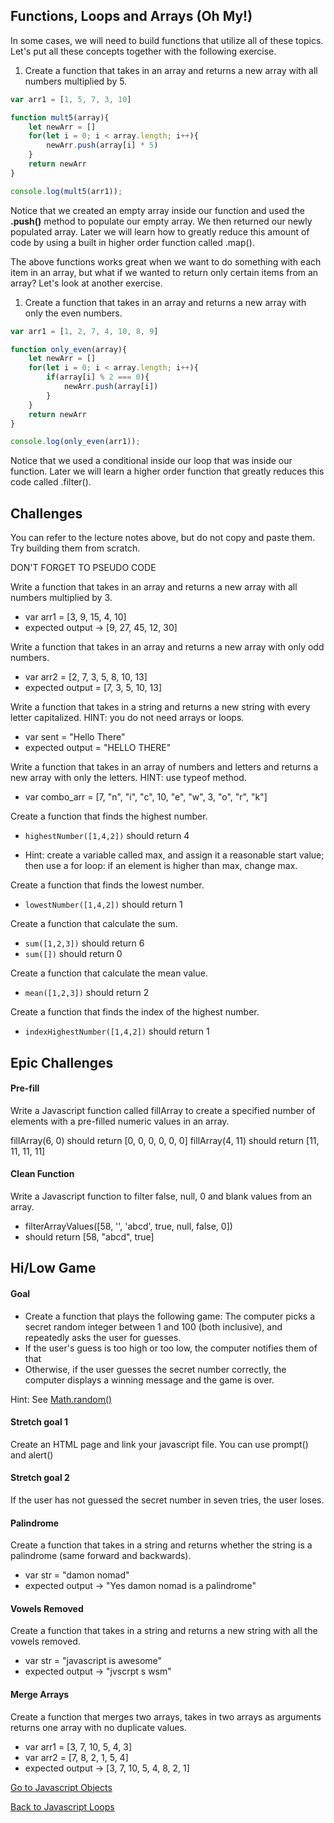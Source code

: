 ## Functions, Loops and Arrays (Oh My!)

In some cases, we will need to build functions that utilize all of these topics.  Let's put all these concepts together with the following exercise.

1.  Create a function that takes in an array and returns a new array with all numbers multiplied by 5.

```JavaScript
var arr1 = [1, 5, 7, 3, 10]

function mult5(array){
    let newArr = []
    for(let i = 0; i < array.length; i++){
        newArr.push(array[i] * 5)
    }
    return newArr
}

console.log(mult5(arr1));

```

Notice that we created an empty array inside our function and used the **.push()** method to populate our empty array.  We then returned our newly populated array.  Later we will learn how to greatly reduce this amount of code by using a built in higher order function called .map().

The above functions works great when we want to do something with each item in an array, but what if we wanted to return only certain items from an array? Let's look at another exercise.

1.  Create a function that takes in an array and returns a new array with only the even numbers.

```JavaScript
var arr1 = [1, 2, 7, 4, 10, 8, 9]

function only_even(array){
    let newArr = []
    for(let i = 0; i < array.length; i++){
        if(array[i] % 2 === 0){
            newArr.push(array[i])
        }
    }
    return newArr
}

console.log(only_even(arr1));
```

Notice that we used a conditional inside our loop that was inside our function.  Later we will learn a higher order function that greatly reduces this code called .filter().

## Challenges

You can refer to the lecture notes above, but do not copy and paste them.  Try building them from scratch.

DON'T FORGET TO PSEUDO CODE

Write a function that takes in an array and returns a new array with all numbers multiplied by 3.

* var arr1 = [3, 9, 15, 4, 10]
* expected output -> [9, 27, 45, 12, 30]


Write a function that takes in an array and returns a new array with only odd numbers.

* var arr2 = [2, 7, 3, 5, 8, 10, 13]
* expected output = [7, 3, 5, 10, 13]

Write a function that takes in a string and returns a new string with every letter capitalized. HINT: you do not need arrays or loops.

* var sent = "Hello There"
* expected output = "HELLO THERE"

Write a function that takes in an array of numbers and letters and returns a new array with only the letters. HINT: use typeof method.

* var combo_arr = [7, "n", "i", "c", 10, "e", "w", 3, "o", "r", "k"]

Create a function that finds the highest number.
 * `highestNumber([1,4,2])` should return 4

 * Hint: create a variable called max, and assign it a reasonable start value; then use a for loop: if an element is higher than max, change max.

Create a function that finds the lowest number.
 * `lowestNumber([1,4,2])` should return 1

Create a function that calculate the sum.
 * `sum([1,2,3])` should return 6
 * `sum([])` should return 0

Create a function that calculate the mean value.
 * `mean([1,2,3])` should return 2

Create a function that finds the index of the highest number.
 * `indexHighestNumber([1,4,2])` should return 1


## Epic Challenges


#### Pre-fill
Write a Javascript function called fillArray to create a specified number of elements with a pre-filled numeric values in an array.

fillArray(6, 0) should return [0, 0, 0, 0, 0, 0]
fillArray(4, 11) should return [11, 11, 11, 11]

#### Clean Function
Write a Javascript function to filter false, null, 0 and blank values from an array.

* filterArrayValues([58, '', 'abcd', true, null, false, 0])
* should return [58, "abcd", true]

## Hi/Low Game

#### Goal

* Create a function that plays the following game: The computer picks a secret random integer between 1 and 100 (both inclusive), and repeatedly asks the user for guesses.
* If the user's guess is too high or too low, the computer notifies them of that
* Otherwise, if the user guesses the secret number correctly, the computer displays a winning message and the game is over.

Hint: See <a href="https://developer.mozilla.org/en-US/docs/Web/JavaScript/Reference/Global_Objects/Math/random" target="_blank">Math.random()</a>
#### Stretch goal 1

Create an HTML page and link your javascript file.  You can use prompt() and alert()

#### Stretch goal 2


If the user has not guessed the secret number in seven tries, the user loses.





#### Palindrome
Create a function that takes in a string and returns whether the string is a palindrome (same forward and backwards).

* var str = "damon nomad"
* expected output -> "Yes damon nomad is a palindrome"

#### Vowels Removed
Create a function that takes in a string and returns a new string with all the vowels removed.

* var str = "javascript is awesome"
* expected output -> "jvscrpt s wsm"

#### Merge Arrays
Create a function that merges two arrays, takes in two arrays as arguments returns one array with no duplicate values.

* var arr1 = [3, 7, 10, 5, 4, 3]
* var arr2 = [7, 8, 2, 1, 5, 4]
* expected output -> [3, 7, 10, 5, 4, 8, 2, 1]

[Go to Javascript Objects](./07js_objects.md)


[Back to Javascript Loops](./05js_loops.md)

